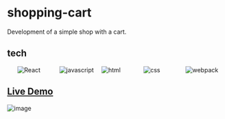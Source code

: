 # shopping-cart
Development of a simple shop with a cart.

## tech
<style>
  .rd-ul {
    display: flex; 
    gap: 10px; 
    list-style-type: none; 
    align-items: center;
  }

  .rd-ul li {
    width: 100px; 
    height: auto;
  }
</style>
<div>
<ul  class="rd-ul">

<li><img src="https://upload.wikimedia.org/wikipedia/commons/thumb/4/47/React.svg/1024px-React.svg.png" alt="React"></li>

<li><img src="https://upload.wikimedia.org/wikipedia/commons/thumb/9/99/Unofficial_JavaScript_logo_2.svg/1024px-Unofficial_JavaScript_logo_2.svg.png" alt="javascript"></li>

<li><img src="https://upload.wikimedia.org/wikipedia/commons/thumb/6/61/HTML5_logo_and_wordmark.svg/1024px-HTML5_logo_and_wordmark.svg.png" alt="html"></li>

<li><img src="https://upload.wikimedia.org/wikipedia/commons/thumb/d/d5/CSS3_logo_and_wordmark.svg/800px-CSS3_logo_and_wordmark.svg.png" alt="css"></li>

<li><img src="https://upload.wikimedia.org/wikipedia/commons/thumb/c/c1/Webpack.png/800px-Webpack.png" alt="webpack"></li>
</ul>
</div>

## [Live Demo]()
![image](https://github.com/SaToGo1/shopping-cart/assets/85353835/b0f56298-e840-409a-8f18-7a214429983b)
